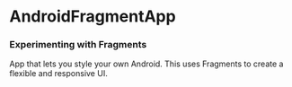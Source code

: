 # AndroidFragmentApp
### Experimenting with Fragments
App that lets you style your own Android. This uses Fragments to create a flexible and responsive UI. 
